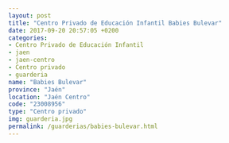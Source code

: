 ```yaml
---
layout: post
title: "Centro Privado de Educación Infantil Babies Bulevar"
date: 2017-09-20 20:57:05 +0200
categories:
- Centro Privado de Educación Infantil
- jaen
- jaen-centro
- Centro privado
- guarderia
name: "Babies Bulevar"
province: "Jaén"
location: "Jaén Centro"
code: "23008956"
type: "Centro privado"
img: guarderia.jpg
permalink: /guarderias/babies-bulevar.html
---
```

